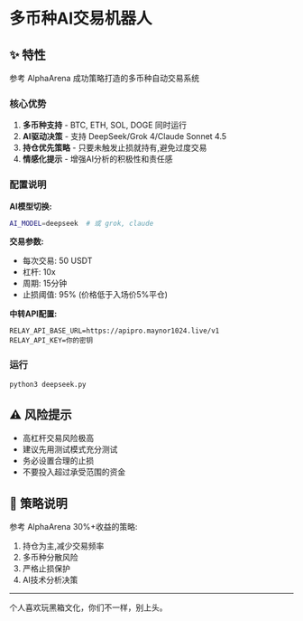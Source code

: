 # 多币种AI交易机器人

## ✨ 特性

参考 AlphaArena 成功策略打造的多币种自动交易系统

### 核心优势

1. **多币种支持** - BTC, ETH, SOL, DOGE 同时运行
2. **AI驱动决策** - 支持 DeepSeek/Grok 4/Claude Sonnet 4.5
3. **持仓优先策略** - 只要未触发止损就持有,避免过度交易
4. **情感化提示** - 增强AI分析的积极性和责任感

### 配置说明

**AI模型切换:**
```bash
AI_MODEL=deepseek  # 或 grok, claude
```

**交易参数:**
- 每次交易: 50 USDT
- 杠杆: 10x
- 周期: 15分钟
- 止损阈值: 95% (价格低于入场价5%平仓)

**中转API配置:**
```
RELAY_API_BASE_URL=https://apipro.maynor1024.live/v1
RELAY_API_KEY=你的密钥
```

### 运行

```bash
python3 deepseek.py
```

## ⚠️ 风险提示

- 高杠杆交易风险极高
- 建议先用测试模式充分测试
- 务必设置合理的止损
- 不要投入超过承受范围的资金

## 🎯 策略说明

参考 AlphaArena 30%+收益的策略:
1. 持仓为主,减少交易频率
2. 多币种分散风险
3. 严格止损保护
4. AI技术分析决策

---
个人喜欢玩黑箱文化，你们不一样，别上头。
